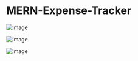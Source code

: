 # MERN-Expense-Tracker

![image](https://github.com/ShreevathsaBK/MERN-Expense-Tracker/assets/75425624/c9952d58-5a28-4fc9-8f50-6056d6f41174)

![image](https://github.com/ShreevathsaBK/MERN-Expense-Tracker/assets/75425624/2b3ff0be-a755-43d9-9323-c8716f442724)

![image](https://github.com/ShreevathsaBK/MERN-Expense-Tracker/assets/75425624/6ebbfafb-17f0-4a3f-a0f7-6642d31babd3)
